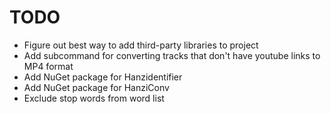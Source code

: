 # TODO

- Figure out best way to add third-party libraries to project
- Add subcommand for converting tracks that don't have youtube links to MP4 format
- Add NuGet package for Hanzidentifier
- Add NuGet package for HanziConv
- Exclude stop words from word list
